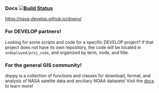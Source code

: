 ### Docs [![Build Status](https://travis-ci.org/NASA-DEVELOP/dnppy.svg?branch=master)](https://travis-ci.org/NASA-DEVELOP/dnppy)

https://nasa-develop.github.io/dnppy/

### For DEVELOP partners!

Looking for some scripts and code for a specific DEVELOP project? If that project does not have its own repository, the code will be located in `undeployed/proj_code`, and organized by term, node, and title.

### For the general GIS community!
 
dnppy is a collection of functions and classes for download, format, and analysis of NASA satelite data and anciliary NOAA datasets! Visit the [docs](https://nasa-develop.github.io/dnppy/) to learn more!